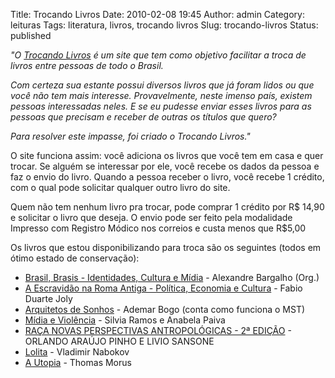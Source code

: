 Title: Trocando Livros
Date: 2010-02-08 19:45
Author: admin
Category: leituras
Tags: literatura, livros, trocando livros
Slug: trocando-livros
Status: published

*"O* *[Trocando Livros](http://www.trocandolivros.com.br) é um site que
tem como objetivo facilitar a troca de livros entre pessoas de todo o
Brasil.*

*Com certeza sua estante possui diversos livros que já foram lidos ou
que você não tem mais interesse. Provavelmente, neste imenso país,
existem pessoas interessadas neles. E se eu pudesse enviar esses livros
para as pessoas que precisam e receber de outras os títulos que quero?*

*Para resolver este impasse, foi criado o* *Trocando Livros."*

O site funciona assim: você adiciona os livros que você tem em casa e
quer trocar. Se alguém se interessar por ele, você recebe os dados da
pessoa e faz o envio do livro. Quando a pessoa receber o livro, você
recebe 1 crédito, com o qual pode solicitar qualquer outro livro do
site.

Quem não tem nenhum livro pra trocar, pode comprar 1 crédito por R\$
14,90 e solicitar o livro que deseja. O envio pode ser feito pela
modalidade Impresso com Registro Módico nos correios e custa menos que
R\$5,00

Os livros que estou disponibilizando para troca são os seguintes (todos
em ótimo estado de conservação):

- [Brasil, Brasis - Identidades, Cultura e
Mídia](http://www.trocandolivros.com.br/livros/70270-brasil-brasis-identidades-cultura-e-midia) -
Alexandre Bargalho (Org.)  
- [A Escravidão na Roma Antiga - Política, Economia e
Cultura](http://www.trocandolivros.com.br/livros/31293-a-escravidao-na-roma-antiga-politica-economia-e-cultura) -
Fabio Duarte Joly  
- [Arquitetos de
Sonhos](http://www.trocandolivros.com.br/livros/24335-arquitetos-de-sonhos) -
Ademar Bogo (conta como funciona o MST)  
- [Mídia e
Violência](http://www.trocandolivros.com.br/livros/24332-midia-e-violencia) -
Silvia Ramos e Anabela Paiva  
- [RAÇA NOVAS PERSPECTIVAS ANTROPOLÓGICAS - 2ª
EDIÇÃO](http://www.trocandolivros.com.br/livros/24330-raca-novas-perspectivas-antropologicas-2%C2%AA-edicao) -
ORLANDO ARAÚJO PINHO E LIVIO SANSONE  
- [Lolita](http://www.trocandolivros.com.br/livros/24329-lolita) -
Vladimir Nabokov  
- [A Utopia](http://www.trocandolivros.com.br/livros/70274-a-utopia) -
Thomas Morus
